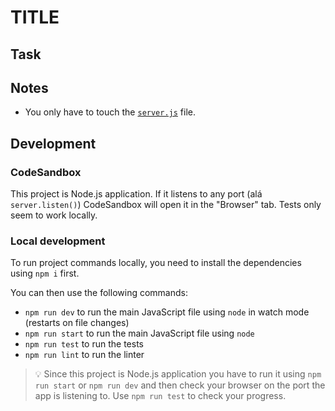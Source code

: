 # TITLE

<!--

Describe the exercise in a few sentences. E.g.:

Objects are everywhere. Let's become confident handling them!

-->

## Task

<!--

Explaining the task in detail. E.g.:

In this exercise, you will encounter the following tasks:

- assign or add a variable to a value of an object,
- the variable itself is an object and you need to adjust it.

Please switch to the [`index.js`](./index.js) file to start the exercises. You will find the exact tasks there.

-->

## Notes

- You only have to touch the [`server.js`](./server.js) file.

## Development

### CodeSandbox

This project is Node.js application. If it listens to any port (alá `server.listen()`) CodeSandbox will open it in the "Browser" tab. Tests only seem to work locally.

### Local development

To run project commands locally, you need to install the dependencies using `npm i` first.

You can then use the following commands:

- `npm run dev` to run the main JavaScript file using `node` in watch mode (restarts on file changes)
- `npm run start` to run the main JavaScript file using `node`
- `npm run test` to run the tests
- `npm run lint` to run the linter

> 💡 Since this project is Node.js application you have to run it using `npm run start` or `npm run dev` and then check your browser on the port the app is listening to. Use `npm run test` to check your progress.
